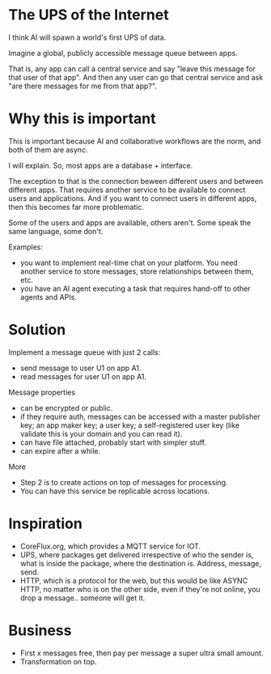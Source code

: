 # The UPS of the Internet

I think AI will spawn a world's first UPS of data. 

Imagine a global, publicly accessible message queue between apps. 

That is, any app can call a central service and say "leave this message for that user of that app". And then any user can go that central service and ask "are there messages for me from that app?". 

# Why this is important

This is important because AI and collaborative workflows are the norm, and both of them are async. 

I will explain. So, most apps are a database + interface. 

The exception to that is the connection beween different users and between different apps. That requires another service to be available to connect users and applications. And if you want to connect users in different apps, then this becomes far more problematic.

Some of the users and apps are available, others aren't. Some speak the same language, some don't.

Examples: 
- you want to implement real-time chat on your platform. You need another service to store messages, store relationships between them, etc.
- you have an AI agent executing a task that requires hand-off to other agents and APIs. 

# Solution 

Implement a message queue with just 2 calls:
- send message to user U1 on app A1.
- read messages for user U1 on app A1.

Message properties 
- can be encrypted or public.
- if they require auth, messages can be accessed with a master publisher key; an app maker key; a user key; a self-registered user key (like validate this is your domain and you can read it). 
- can have file attached, probably start with simpler stuff.
- can expire after a while.

More
- Step 2 is to create actions on top of messages for processing.
- You can have this service be replicable across locations.

# Inspiration

- CoreFlux.org, which provides a MQTT service for IOT.
- UPS, where packages get delivered irrespective of who the sender is, what is inside the package, where the destination is. Address, message, send.
- HTTP, which is a protocol for the web, but this would be like ASYNC HTTP, no matter who is on the other side, even if they're not online, you drop a message.. someone will get it.

# Business

- First x messages free, then pay per message a super ultra small amount.
- Transformation on top.
